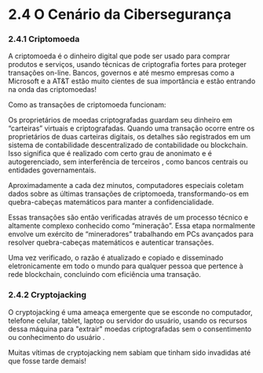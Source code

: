 # 2.4 O Cenário da Cibersegurança

### 2.4.1 Criptomoeda

A criptomoeda é o dinheiro digital que pode ser usado para comprar produtos e serviços, usando técnicas de criptografia fortes para proteger transações on-line. Bancos, governos e até mesmo empresas como a Microsoft e a AT\&T estão muito cientes de sua importância e estão entrando na onda das criptomoedas!

Como as transações de criptomoeda funcionam:

Os proprietários de moedas criptografadas guardam seu dinheiro em “carteiras” virtuais e criptografadas. Quando uma transação ocorre entre os proprietários de duas carteiras digitais, os detalhes são registrados em um sistema de contabilidade descentralizado de contabilidade ou blockchain. Isso significa que é realizado com certo grau de anonimato e é autogerenciado, sem interferência de terceiros , como bancos centrais ou entidades governamentais.

Aproximadamente a cada dez minutos, computadores especiais coletam dados sobre as últimas transações de criptomoeda, transformando-os em quebra-cabeças matemáticos para manter a confidencialidade.

Essas transações são então verificadas através de um processo técnico e altamente complexo conhecido como “mineração”. Essa etapa normalmente envolve um exército de “mineradores” trabalhando em PCs avançados para resolver quebra-cabeças matemáticos e autenticar transações.

Uma vez verificado, o razão é atualizado e copiado e disseminado eletronicamente em todo o mundo para qualquer pessoa que pertence à rede blockchain, concluindo com eficiência uma transação.





### 2.4.2 Cryptojacking

O cryptojacking é uma ameaça emergente que se esconde no computador, telefone celular, tablet, laptop ou servidor do usuário, usando os recursos dessa máquina para "extrair" moedas criptografadas sem o consentimento ou conhecimento do usuário .

Muitas vítimas de cryptojacking nem sabiam que tinham sido invadidas até que fosse tarde demais!

